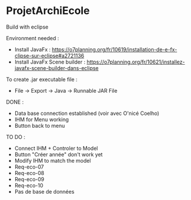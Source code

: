 # ProjetArchiEcole

Build with eclipse

Environment needed : 
  - Install JavaFx : https://o7planning.org/fr/10619/installation-de-e-fx-clipse-sur-eclipse#a2721136 
  - Install JavaFx Scene builder : https://o7planning.org/fr/10621/installez-javafx-scene-builder-dans-eclipse

To create .jar executable file : 
 - File -> Export -> Java -> Runnable JAR File

DONE :
 - Data base connection established (voir avec O'nicé Coelho)
 - IHM for Menu working 
 - Button back to menu 

TO DO :
  - Connect IHM + Controler to Model
  - Button "Créer année" don't work yet
  - Modify IHM to match the model
  - Req-eco-07
  - Req-eco-08
  - Req-eco-09
  - Req-eco-10
  - Pas de base de données

  
